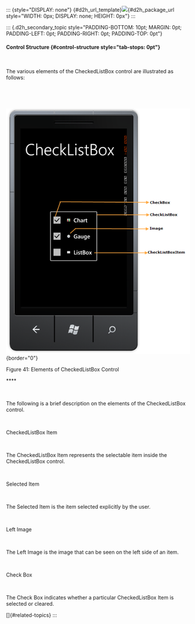 ::: {style="DISPLAY: none"}
[](ms-xhelp:///?Id=d2h_url_template){#d2h_url_template}![](!package_url!){#d2h_package_url style="WIDTH: 0px; DISPLAY: none; HEIGHT: 0px"}
:::

::: {.d2h_secondary_topic style="PADDING-BOTTOM: 10pt; MARGIN: 0pt; PADDING-LEFT: 0pt; PADDING-RIGHT: 0pt; PADDING-TOP: 0pt"}
#### Control Structure {#control-structure style="tab-stops: 0pt"}

 

The various elements of the CheckedListBox control are illustrated as follows:

 

 

![](ImagesExt/image78_42.png){border="0"}

Figure 41: Elements of CheckedListBox Control

**** 

 

The following is a brief description on the elements of the CheckedListBox control.

 

CheckedListBox Item

 

The CheckedListBox Item represents the selectable item inside the CheckedListBox control.

 

Selected Item

 

The Selected Item is the item selected explicitly by the user.

 

Left Image

 

The Left Image is the image that can be seen on the left side of an item.

 

Check Box

 

The Check Box indicates whether a particular CheckedListBox Item is selected or cleared.

[]{#related-topics}
:::
